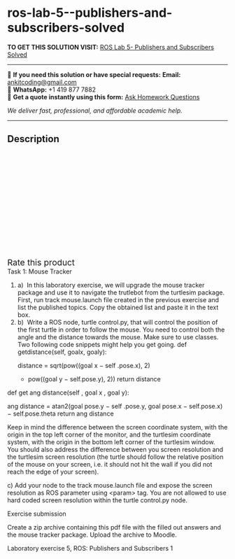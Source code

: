 # ros-lab-5--publishers-and-subscribers-solved
**TO GET THIS SOLUTION VISIT:** [ROS Lab 5- Publishers and Subscribers Solved](https://www.ankitcodinghub.com/product/ros-lab-5-publishers-and-subscribers-solved/)


---

📩 **If you need this solution or have special requests:** **Email:** ankitcoding@gmail.com  
📱 **WhatsApp:** +1 419 877 7882  
📄 **Get a quote instantly using this form:** [Ask Homework Questions](https://www.ankitcodinghub.com/services/ask-homework-questions/)

*We deliver fast, professional, and affordable academic help.*

---

<h2>Description</h2>



<div class="kk-star-ratings kksr-auto kksr-align-center kksr-valign-top" data-payload="{&quot;align&quot;:&quot;center&quot;,&quot;id&quot;:&quot;94518&quot;,&quot;slug&quot;:&quot;default&quot;,&quot;valign&quot;:&quot;top&quot;,&quot;ignore&quot;:&quot;&quot;,&quot;reference&quot;:&quot;auto&quot;,&quot;class&quot;:&quot;&quot;,&quot;count&quot;:&quot;0&quot;,&quot;legendonly&quot;:&quot;&quot;,&quot;readonly&quot;:&quot;&quot;,&quot;score&quot;:&quot;0&quot;,&quot;starsonly&quot;:&quot;&quot;,&quot;best&quot;:&quot;5&quot;,&quot;gap&quot;:&quot;4&quot;,&quot;greet&quot;:&quot;Rate this product&quot;,&quot;legend&quot;:&quot;0\/5 - (0 votes)&quot;,&quot;size&quot;:&quot;24&quot;,&quot;title&quot;:&quot;ROS Lab 5- Publishers and Subscribers Solved&quot;,&quot;width&quot;:&quot;0&quot;,&quot;_legend&quot;:&quot;{score}\/{best} - ({count} {votes})&quot;,&quot;font_factor&quot;:&quot;1.25&quot;}">

<div class="kksr-stars">

<div class="kksr-stars-inactive">
            <div class="kksr-star" data-star="1" style="padding-right: 4px">


<div class="kksr-icon" style="width: 24px; height: 24px;"></div>
        </div>
            <div class="kksr-star" data-star="2" style="padding-right: 4px">


<div class="kksr-icon" style="width: 24px; height: 24px;"></div>
        </div>
            <div class="kksr-star" data-star="3" style="padding-right: 4px">


<div class="kksr-icon" style="width: 24px; height: 24px;"></div>
        </div>
            <div class="kksr-star" data-star="4" style="padding-right: 4px">


<div class="kksr-icon" style="width: 24px; height: 24px;"></div>
        </div>
            <div class="kksr-star" data-star="5" style="padding-right: 4px">


<div class="kksr-icon" style="width: 24px; height: 24px;"></div>
        </div>
    </div>

<div class="kksr-stars-active" style="width: 0px;">
            <div class="kksr-star" style="padding-right: 4px">


<div class="kksr-icon" style="width: 24px; height: 24px;"></div>
        </div>
            <div class="kksr-star" style="padding-right: 4px">


<div class="kksr-icon" style="width: 24px; height: 24px;"></div>
        </div>
            <div class="kksr-star" style="padding-right: 4px">


<div class="kksr-icon" style="width: 24px; height: 24px;"></div>
        </div>
            <div class="kksr-star" style="padding-right: 4px">


<div class="kksr-icon" style="width: 24px; height: 24px;"></div>
        </div>
            <div class="kksr-star" style="padding-right: 4px">


<div class="kksr-icon" style="width: 24px; height: 24px;"></div>
        </div>
    </div>
</div>


<div class="kksr-legend" style="font-size: 19.2px;">
            <span class="kksr-muted">Rate this product</span>
    </div>
    </div>
<div class="page" title="Page 1">
<div class="layoutArea">
<div class="column">
Task 1: Mouse Tracker

<ol>
<li>a) &nbsp;In this laboratory exercise, we will upgrade the mouse tracker package and use it to navigate the trutlebot from the turtlesim package. First, run track mouse.launch file created in the previous exercise and list the published topics. Copy the obtained list and paste it in the text box.</li>
<li>b) &nbsp;Write a ROS node, turtle control.py, that will control the position of the first turtle in order to follow the mouse. You need to control both the angle and the distance towards the mouse. Make sure to use classes. Two following code snippets might help you get going.
def getdistance(self, goalx, goaly):

distance = sqrt(pow((goal x − self .pose.x), 2)

+ pow((goal y − self.pose.y), 2)) return distance
</li>
</ol>
def get ang distance(self , goal x , goal y):

ang distance = atan2(goal pose.y − self .pose.y, goal pose.x − self.pose.x) − self.pose.theta return ang distance

Keep in mind the difference between the screen coordinate system, with the origin in the top left corner of the monitor, and the turtlesim coordinate system, with the origin in the bottom left corner of the turtlesim window. You should also address the difference between you screen resolution and the turtlesim screen resolution (the turtle should follow the relative position of the mouse on your screen, i.e. it should not hit the wall if you did not reach the edge of your screen).

c) Add your node to the track mouse.launch file and expose the screen resolution as ROS parameter using &lt;param&gt; tag. You are not allowed to use hard coded screen resolution within the turtle control.py node.

Exercise submission

Create a zip archive containing this pdf file with the filled out answers and the mouse tracker package. Upload the archive to Moodle.

</div>
</div>
<div class="layoutArea">
<div class="column">
Laboratory exercise 5, ROS: Publishers and Subscribers 1

</div>
</div>
</div>
